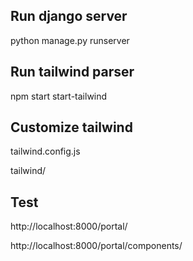## Run django server

python manage.py runserver

## Run tailwind parser

npm start start-tailwind

## Customize tailwind

tailwind.config.js

tailwind/

## Test

http://localhost:8000/portal/

http://localhost:8000/portal/components/